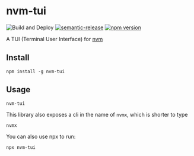 # nvm-tui

![Build and Deploy](https://github.com/rajasegar/nvmx/workflows/Build%20and%20Deploy/badge.svg)
[![semantic-release](https://img.shields.io/badge/%20%20%F0%9F%93%A6%F0%9F%9A%80-semantic--release-e10079.svg)](https://github.com/semantic-release/semantic-release)
[![npm version](http://img.shields.io/npm/v/nvm-tui.svg?style=flat)](https://npmjs.org/package/nvm-tui "View this project on npm")


A TUI (Terminal User Interface) for [nvm](https://github.com/nvm-sh/nvm)


## Install
```
npm install -g nvm-tui
```

## Usage
```
nvm-tui
```

This library also exposes a cli in the name of `nvmx`, which is shorter to type
```
nvmx
```

You can also use npx to run:
```
npx nvm-tui
```
